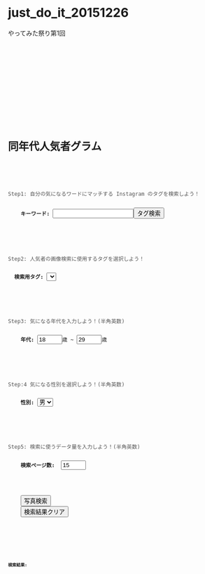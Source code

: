 # just_do_it_20151226
やってみた祭り第1回

<code>
<html>
<head>
<script type="text/javascript" src="https://code.jquery.com/jquery-2.1.4.min.js"></script>
<script type="text/javascript" src=“/just_do_it/instafesta/js/core.js"></script>
<link rel="stylesheet" href="https://cdnjs.cloudflare.com/ajax/libs/meyer-reset/2.0/reset.css" type="text/css" />
<!-- style の中はインタフェースの見栄えを整えるためのコード -->
<style>
    body {
        width: 95%;
        margin: 30px auto;
    }

    h1 {
        font-size: 2em;
        margin-bottom: 50px;
    }

    .description {
        color: #555;
        margin: 10px 0;
    }

    strong {
        font-weight: bold;
    }

    .step {
        margin: 15px 0;
    }

    .results {
        margin-top: 30px;
    }

    .results h2 {
        font-weight: bold;
        font-size: 0.8em;
    }

    #imgList {
        list-style-type: none;
    }

    #imgList li{
        margin: 10px 10px;
        float: left;
    }
</style>
</head>

<!-- body の中はインタフェースの構造とボタンなどが押された時のアクションの定義 -->
<body>
<h1>同年代人気者グラム</h1>
<div class="step">
    <p class="description">Step1: 自分の気になるワードにマッチする Instagram のタグを検索しよう！</p>
    <strong>キーワード:</strong> <input id="tag" type="text"/><button onclick="startTagSearch('tag',  'tagSearchResults');">タグ検索</button>
</div>
<div class="step">
  <p class="description">Step2: 人気者の画像検索に使用するタグを選択しよう！</p>
  <strong>検索用タグ:</strong> <select id="tagSearchResults"></select>
</div>
<div class="step">
    <p class="description">Step3: 気になる年代を入力しよう！(半角英数)</p>
    <strong>年代:</strong> <input id="minAge" type="text" value="18" maxlength="2" size="4"/>歳 ~ <input id="maxAge" type="text" value="29"  maxlength="2" size="4"/>歳
</div>
<div class="step">
    <p class="description">Step:4 気になる性別を選択しよう！(半角英数)</p>
    <strong>性別:</strong> <select id="gender"><option value="male">男</option><option value="female">女</option></select>
</div>
<div class="step">
     <p class="description">Step5: 検索に使うデータ量を入力しよう！(半角英数)</p>
    <strong>検索ページ数: </strong> <input id="npages" type="text" value="15" maxlength="2" size="4"/>
</div>
<div class="step">
    <button id="imageSearchBtn" onclick="startImageSearch('tagSearchResults',  'gender', 'minAge', 'maxAge', 'npages', 'imgList', 'imageSearchBtn')">写真検索</button>
    <button onclick="clearImageList('imgList');">検索結果クリア</button>
</div>

<div class="results">
<h2>検索結果:</h2>
<ol id="imgList" class="clearfix"></ol>
</div>
</body>
</html>
</code>

